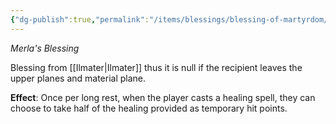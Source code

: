 ```yaml
---
{"dg-publish":true,"permalink":"/items/blessings/blessing-of-martyrdom/"}
---
```



*Merla's Blessing*

Blessing from [[Ilmater\|Ilmater]] thus it is null if the recipient leaves the upper planes and material plane.

**Effect**: Once per long rest, when the player casts a healing spell, they can choose to take half of the healing provided as temporary hit points.